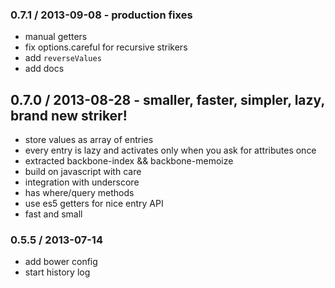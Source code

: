 ### 0.7.1 / 2013-09-08 - production fixes

  * manual getters
  * fix options.careful for recursive strikers
  * add `reverseValues`
  * add docs

## 0.7.0 / 2013-08-28 - smaller, faster, simpler, lazy, brand new striker!

  * store values as array of entries
  * every entry is lazy and activates only when you ask for attributes once
  * extracted backbone-index && backbone-memoize
  * build on javascript with care
  * integration with underscore
  * has where/query methods
  * use es5 getters for nice entry API
  * fast and small

### 0.5.5 / 2013-07-14

  * add bower config
  * start history log

